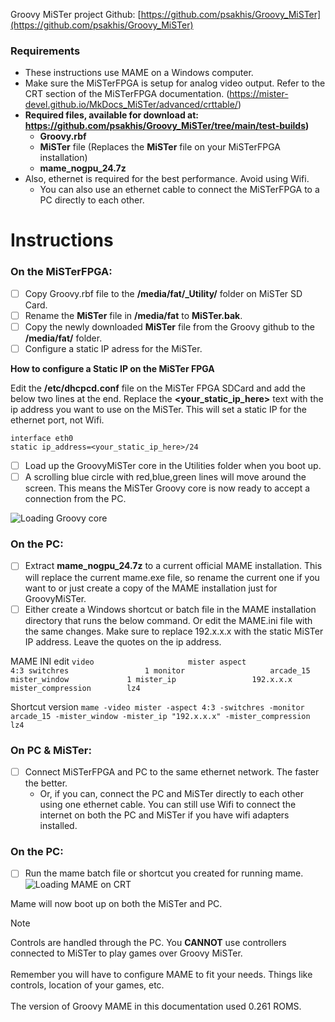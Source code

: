 Groovy MiSTer project Github: [https://github.com/psakhis/Groovy_MiSTer](https://github.com/psakhis/Groovy_MiSTer)

### Requirements
- These instructions use MAME on a Windows computer.
- Make sure the MiSTerFPGA is setup for analog video output. Refer to the CRT section of the MiSTerFPGA documentation. (https://mister-devel.github.io/MkDocs_MiSTer/advanced/crttable/)
- **Required files, available for download at: https://github.com/psakhis/Groovy_MiSTer/tree/main/test-builds)**
  - **Groovy.rbf**
  - **MiSTer** file (Replaces the **MiSTer** file on your MiSTerFPGA installation)
  - **mame_nogpu_24.7z**
- Also, ethernet is required for the best performance. Avoid using Wifi.
  - You can also use an ethernet cable to connect the MiSTerFPGA to a PC directly to each other.


# Instructions

### On the MiSTerFPGA:

- [ ] Copy Groovy.rbf file to the **/media/fat/_Utility/** folder on MiSTer SD Card.
- [ ] Rename the **MiSTer** file in **/media/fat** to **MiSTer.bak**.
- [ ] Copy the newly downloaded **MiSTer** file from the Groovy github to the **/media/fat/** folder.
- [ ] Configure a static IP adress for the MiSTer.

**How to configure a Static IP on the MiSTer FPGA**

Edit the **/etc/dhcpcd.conf** file on the MiSTer FPGA SDCard and add the below two lines at the end. Replace the **<your_static_ip_here>** text with the ip address you want to use on the MiSTer. This will set a static IP for the ethernet port, not Wifi.

```
interface eth0
static ip_address=<your_static_ip_here>/24
```

- [ ] Load up the GroovyMiSTer core in the Utilities folder when you boot up.
- [ ] A scrolling blue circle with red,blue,green lines will move around the screen. This means the MiSTer Groovy core is now ready to accept a connection from the PC.

![Loading Groovy core](https://github.com/lutechsource/MiSTerStuff/blob/main/GroovyMiSTer/booting_groovy_core.gif)

### On the PC:
- [ ] Extract **mame_nogpu_24.7z** to a current official MAME installation. This will replace the current mame.exe file, so rename the current one if you want to or just create a copy of the MAME installation just for GroovyMiSTer.
- [ ] Either create a Windows shortcut or batch file in the MAME installation directory that runs the below command. Or edit the MAME.ini file with the same changes. Make sure to replace 192.x.x.x with the static MiSTer IP address. Leave the quotes on the ip address.

MAME INI edit
``
video                     mister
aspect                    4:3
switchres                 1
monitor                   arcade_15
mister_window             1
mister_ip                 192.x.x.x
mister_compression        lz4
``

Shortcut version
``
mame -video mister -aspect 4:3 -switchres -monitor arcade_15 -mister_window -mister_ip "192.x.x.x" -mister_compression lz4
``


### On PC & MiSTer:
- [ ] Connect MiSTerFPGA and PC to the same ethernet network. The faster the better.
  - Or, if you can, connect the PC and MiSTer directly to each other using one ethernet cable. You can still use Wifi to connect the internet on both the PC and MiSTer if you have wifi adapters installed.

### On the PC:
- [ ] Run the mame batch file or shortcut you created for running mame.
![Loading MAME on CRT](https://github.com/lutechsource/MiSTerStuff/blob/main/GroovyMiSTer/groovy_mister_gameloading.gif)

Mame will now boot up on both the MiSTer and PC.

>[!NOTE]
Controls are handled through the PC. You **CANNOT** use controllers connected to MiSTer to play games over Groovy MiSTer. <BR><BR>Remember you will have to configure MAME to fit your needs. Things like controls, location of your games, etc. <BR><BR>The version of Groovy MAME in this documentation used 0.261 ROMS.
